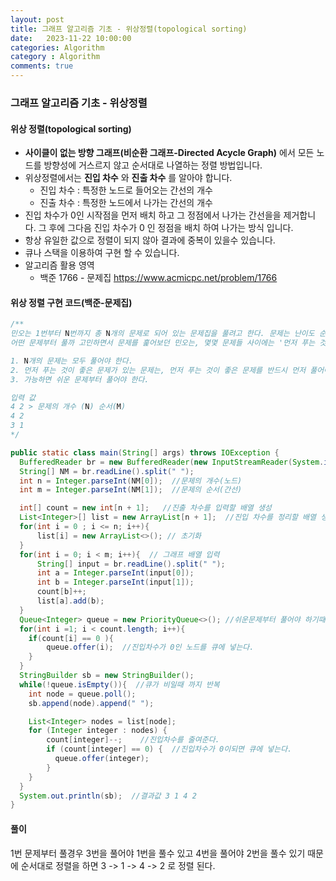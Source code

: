 ```yaml
---
layout: post
title: 그래프 알고리즘 기초 - 위상정렬(topological sorting)
date:   2023-11-22 10:00:00
categories: Algorithm
category : Algorithm
comments: true 
---
```


### 그래프 알고리즘 기초 - 위상정렬 

#### 위상 정렬(topological sorting)

- __사이클이 없는 방향 그래프(비순환 그래프-Directed Acycle Graph)__ 에서 모든 노드를 방향성에 거스르지 않고 순서대로 나열하는 정렬 방법입니다.
- 위상정렬에서는 __진입 차수__ 와 __진출 차수__ 를 알아야 합니다.
  - 진입 차수 : 특정한 노드로 들어오는 간선의 개수
  - 진출 차수 : 특정한 노드에서 나가는 간선의 개수
- 진입 차수가 0인 시작점을 먼저 배치 하고 그 정점에서 나가는 간선을을 제거합니다. 그 후에 그다음 진입 차수가 0 인 정점을 배치 하여 나가는 방식 입니다.
- 항상 유일한 값으로 정렬이 되지 않아 결과에 중복이 있을수 있습니다.
- 큐나 스택을 이용하여 구현 할 수 있습니다.
- 알고리즘 활용 영역
  - 백준 1766 - 문제집 <https://www.acmicpc.net/problem/1766>

#### 위상 정렬 구현 코드(백준-문제집)

  ```java
  /**
 민오는 1번부터 N번까지 총 N개의 문제로 되어 있는 문제집을 풀려고 한다. 문제는 난이도 순서로 출제되어 있다. 즉 1번 문제가 가장 쉬운 문제이고 N번 문제가 가장 어려운 문제가 된다.
 어떤 문제부터 풀까 고민하면서 문제를 훑어보던 민오는, 몇몇 문제들 사이에는 '먼저 푸는 것이 좋은 문제'가 있다는 것을 알게 되었다. 예를 들어 1번 문제를 풀고 나면 4번 문제가 쉽게 풀린다거나 하는 식이다. 민오는 다음의 세 가지 조건에 따라 문제를 풀 순서를 정하기로 하였다.

 1. N개의 문제는 모두 풀어야 한다.
 2. 먼저 푸는 것이 좋은 문제가 있는 문제는, 먼저 푸는 것이 좋은 문제를 반드시 먼저 풀어야 한다.
 3. 가능하면 쉬운 문제부터 풀어야 한다.
 
 입력 값
 4 2 > 문제의 개수 (N) 순서(M)
 4 2
 3 1
  */
  
  public static class main(String[] args) throws IOException {
    BufferedReader br = new BufferedReader(new InputStreamReader(System.in));
    String[] NM = br.readLine().split(" ");
    int n = Integer.parseInt(NM[0]);  //문제의 개수(노드)
    int m = Integer.parseInt(NM[1]);  //문제의 순서(간선)

    int[] count = new int[n + 1];   //진출 차수를 입력할 배열 생성
    List<Integer>[] list = new ArrayList[n + 1];  //진입 차수를 정리할 배열 생성
    for(int i = 0 ; i <= n; i++){
        list[i] = new ArrayList<>(); // 초기화
    }
    for(int i = 0; i < m; i++){  // 그래프 배열 입력
        String[] input = br.readLine().split(" ");
        int a = Integer.parseInt(input[0]);
        int b = Integer.parseInt(input[1]);
        count[b]++;
        list[a].add(b);
    }
    Queue<Integer> queue = new PriorityQueue<>(); //쉬운문제부터 풀어야 하기때문에 우선순위 큐를 사용함.
    for(int i =1; i < count.length; i++){
      if(count[i] == 0 ){
          queue.offer(i);  //진입차수가 0인 노드를 큐에 넣는다.
      }
    }
    StringBuilder sb = new StringBuilder();
    while(!queue.isEmpty()){  //큐가 비일때 까지 반복
      int node = queue.poll();
      sb.append(node).append(" ");
  
      List<Integer> nodes = list[node];
      for (Integer integer : nodes) {
          count[integer]--;    //진입차수를 줄여준다.
          if (count[integer] == 0) {  //진입차수가 0이되면 큐에 넣는다.
            queue.offer(integer);
          }
      }
    }
    System.out.println(sb);  //결과값 3 1 4 2
  }
  ```

#### 풀이

1번 문제부터 풀경우 3번을 풀어야 1번을 풀수 있고 4번을 풀어야 2번을 풀수 있기 때문에 순서대로 정렬을 하면 3 -> 1 -> 4 -> 2 로 정렬 된다.